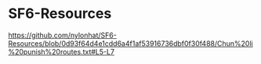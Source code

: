 # SF6-Resources

https://github.com/nylonhat/SF6-Resources/blob/0d93f64d4e1cdd6a4f1af53916736dbf0f30f488/Chun%20li%20punish%20routes.txt#L5-L7
